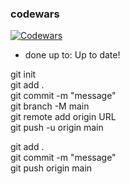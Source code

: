 ### codewars

<a href="https://www.codewars.com/users/WenzelDev/"><img src="https://www.codewars.com/users/WenzelDev/badges/small" alt="Codewars"></a>

- done up to: Up to date!

git init  
git add .  
git commit -m "message"  
git branch -M main  
git remote add origin URL  
git push -u origin main  
  
git add .  
git commit -m "message"  
git push origin main  